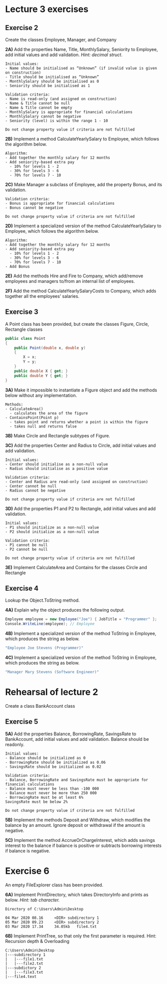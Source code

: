 # Lecture 3 exercises
## Exercise 2
Create the classes Employee, Manager, and Company 

**2A)** Add the properties Name, Title, MonthlySalary, Seniority to Employee, add initial values and add validation. *Hint: decimal struct*.
```
Initial values: 
- Name should be initialised as “Unknown” (if invalid value is given on construction)
- Title should be initialised as “Unknown”
- MonthlySalary should be initialised as 0
- Seniority should be initialised as 1

Validation criteria: 
- Name is read-only (and assigned on construction)
- Name & Title cannot be null 
- Name & Title cannot be empty 
- MonthlySalary is appropriate for financial calculations
- MonthlySalary cannot be negative 
- Seniority (level) is within the range 1 - 10 

Do not change property value if criteria are not fulfilled 
```

**2B)** Implement a method CalculateYearlySalary to Employee, which follows the algorithm below. 
```
Algorithm: 
- Add together the monthly salary for 12 months
- Add seniority-based extra pay
  - 10% for levels 1 - 2
  - 30% for levels 3 - 6
  - 70% for levels 7 - 10
```

**2C)** Make Manager a subclass of Employee, add the property Bonus, and its validation.
```
Validation criteria:
- Bonus is appropriate for financial calculations
- Bonus cannot be negative 

Do not change property value if criteria are not fulfilled 
```

**2D)** Implement a specialized version of the method CalculateYearlySalary to Employee, which follows the algorithm below.
```
Algorithm: 
- Add together the monthly salary for 12 months
- Add seniority-based extra pay
  - 10% for levels 1 - 2
  - 30% for levels 3 - 6
  - 70% for levels 7 - 10
- Add Bonus 
```

**2E)** Add the methods Hire and Fire to Company, which add/remove employees and managers to/from an internal list of employees.

**2F)** Add the method CalculateYearlySalaryCosts to Company, which adds together all the employees’ salaries.

## Exercise 3
A Point class has been provided, but create the classes Figure, Circle, Rectangle classes
```C#
public class Point 
{
	public Point(double x, double y) 
	{
		X = x;
		Y = y;
	}
	public double X { get; }
	public double Y { get; }
}
```

**3A)** Make it impossible to instantiate a Figure object and add the methods below without any implementation.
```
Methods: 
- CalculateArea()
  - calculates the area of the figure
- ContainsPoint(Point p)
  - takes point and returns whether a point is within the figure
  - takes null and returns false
```

**3B)** Make Circle and Rectangle subtypes of Figure. 

**3C)** Add the properties Center and Radius to Circle, add initial values and add validation.
```
Initial values: 
- Center should initialise as a non-null value
- Radius should initialise as a positive value

Validation criteria: 
- Center and Radius are read-only (and assigned on construction)
- Center cannot be null
- Radius cannot be negative

Do not change property value if criteria are not fulfilled 
```

**3D)** Add the properties P1 and P2 to Rectangle, add initial values and add validation.
```
Initial values: 
- P1 should initialize as a non-null value
- P2 should initialize as a non-null value

Validation criteria: 
- P1 cannot be null
- P2 cannot be null

Do not change property value if criteria are not fulfilled
```

**3E)** Implement CalculateArea and Contains for the classes Circle and Rectangle

## Exercise 4
Lookup the Object.ToString method.

**4A)** Explain why the object produces the following output. 
```C#
Employee employee = new Employee("Joe") { JobTitle = "Programmer" };
Console.WriteLine(employee); // Employee
```

**4B)** Implement a specialized version of the method ToString in Employee, which produces the string as below. 
```C#
"Employee Joe Stevens (Programmer)"
```

**4C)** Implement a specialized version of the method ToString in Employee, which produces the string as below. 
```C#
"Manager Mary Stevens (Software Engineer)"
```

# Rehearsal of lecture 2
Create a class BankAccount class

## Exercise 5
**5A)** Add the properties Balance, BorrowingRate, SavingsRate to BankAccount, add initial values and add validation. Balance should be readonly.
```
Initial values: 
- Balance should be initialized as 0
- BorrowingRate should be initialized as 0.06
- SavingsRate should be initialized as 0.02

Validation criteria: 
- Balance, BorrowingRate and SavingsRate must be appropriate for financial calculations 
- Balance must never be less than -100 000
- Balance must never be more than 250 000
- BorrowingRate must be at least 6%
SavingsRate must be below 2%

Do not change property value if criteria are not fulfilled 
```

**5B)** Implement the methods Deposit and Withdraw, which modifies the balance by an amount. Ignore deposit or withdrawal if the amount is negative. 

**5C)** Implement the method AccrueOrChargeInterest, which adds savings interest to the balance if balance is positive or subtracts borrowing interests if balance is negative. 

# Exercise 6
An empty FileExplorer class has been provided. 

**6A)** Implement PrintDirectory, which takes DirectoryInfo and prints as below. *Hint: tab character.*
```
Directory of C:\Users\Admin\Desktop

04 Mar 2020 08.16	  <DIR>	subdirectory 1
05 Mar 2020 09.23	  <DIR>	subdirectory 2
03 Mar 2020 17.34	  34.05kb	file4.txt	
```

**6B)** Implement PrintTree, so that only the first parameter is required. Hint: Recursion depth & Overloading 
```
C:\Users\Admin\Desktop
|---subdirectory 1
|   |---file1.txt
|   |---file2.txt
|---subdictory 2
|   |---file3.txt
|---file4.text 
```

